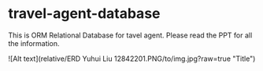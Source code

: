﻿# travel-agent-database
This is ORM Relational Database for tavel agent. Please read the PPT for all the information.

![Alt text](relative/ERD Yuhui Liu 12842201.PNG/to/img.jpg?raw=true "Title")
